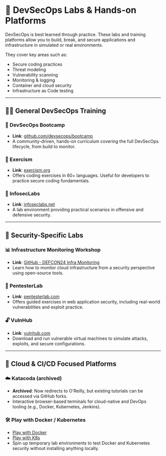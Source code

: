 # 🧪 DevSecOps Labs & Hands-on Platforms

DevSecOps is best learned through practice. These labs and training platforms allow you to build, break, and secure applications and infrastructure in simulated or real environments.

They cover key areas such as:

- Secure coding practices
- Threat modeling
- Vulnerability scanning
- Monitoring & logging
- Container and cloud security
- Infrastructure as Code testing

---

## 🧑‍🏫 General DevSecOps Training

### 🚀 DevSecOps Bootcamp
- **Link**: [github.com/devsecops/bootcamp](https://github.com/devsecops/bootcamp)
- A community-driven, hands-on curriculum covering the full DevSecOps lifecycle, from build to monitor.

### 🧰 Exercism
- **Link**: [exercism.org](https://exercism.org/)
- Offers coding exercises in 60+ languages. Useful for developers to practice secure coding fundamentals.

### 🔬 InfosecLabs
- **Link**: [infoseclabs.net](http://www.infoseclabs.net)
- A lab environment providing practical scenarios in offensive and defensive security.

---

## 🧠 Security-Specific Labs

### 📊 Infrastructure Monitoring Workshop
- **Link**: [GitHub - DEFCON24 Infra Monitoring](https://github.com/appsecco/defcon24-infra-monitoring-workshop)
- Learn how to monitor cloud infrastructure from a security perspective using open-source tools.

### 🧪 PentesterLab
- **Link**: [pentesterlab.com](https://pentesterlab.com/exercises/)
- Offers guided exercises in web application security, including real-world vulnerabilities and exploit practice.

### 🔓 VulnHub
- **Link**: [vulnhub.com](https://www.vulnhub.com/)
- Download and run vulnerable virtual machines to simulate attacks, exploits, and secure configurations.

---

## 🧩 Cloud & CI/CD Focused Platforms

### ☁️ Katacoda (archived)
- **Archived**: Now redirects to O'Reilly, but existing tutorials can be accessed via GitHub forks.
- Interactive browser-based terminals for cloud-native and DevOps tooling (e.g., Docker, Kubernetes, Jenkins).

### 🛠 Play with Docker / Kubernetes
- [Play with Docker](https://labs.play-with-docker.com/)
- [Play with K8s](https://labs.play-with-k8s.com/)
- Spin up temporary lab environments to test Docker and Kubernetes security without installing anything locally.


